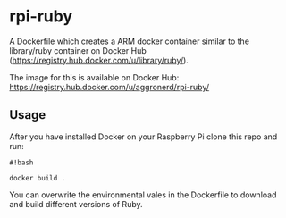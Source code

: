 # rpi-ruby #

A Dockerfile which creates a ARM docker container similar to the library/ruby container on Docker Hub (https://registry.hub.docker.com/u/library/ruby/). 

The image for this is available on Docker Hub: https://registry.hub.docker.com/u/aggronerd/rpi-ruby/

## Usage ##

After you have installed Docker on your Raspberry Pi clone this repo and run:

```
#!bash

docker build .
```

You can overwrite the environmental vales in the Dockerfile to download and build different versions of Ruby.